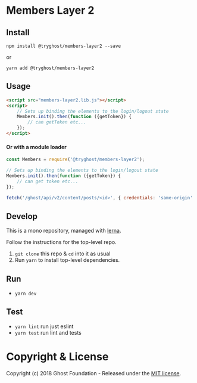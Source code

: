 # Members Layer 2

## Install

`npm install @tryghost/members-layer2 --save`

or

`yarn add @tryghost/members-layer2`


## Usage

```html
<script src="members-layer2.lib.js"></script>
<script>
    // Sets up binding the elements to the login/logout state
    Members.init().then(function ({getToken}) {
        // can getToken etc...
    });
</script>
```

#### Or with a module loader

```javascript
const Members = require('@tryghost/members-layer2');

// Sets up binding the elements to the login/logout state
Members.init().then(function ({getToken}) {
    // can get token etc...
});

fetch('/ghost/api/v2/content/posts/<id>', { credentials: 'same-origin' });
```


## Develop

This is a mono repository, managed with [lerna](https://lernajs.io/).

Follow the instructions for the top-level repo.
1. `git clone` this repo & `cd` into it as usual
2. Run `yarn` to install top-level dependencies.


## Run

- `yarn dev`


## Test

- `yarn lint` run just eslint
- `yarn test` run lint and tests




# Copyright & License

Copyright (c) 2018 Ghost Foundation - Released under the [MIT license](LICENSE).
